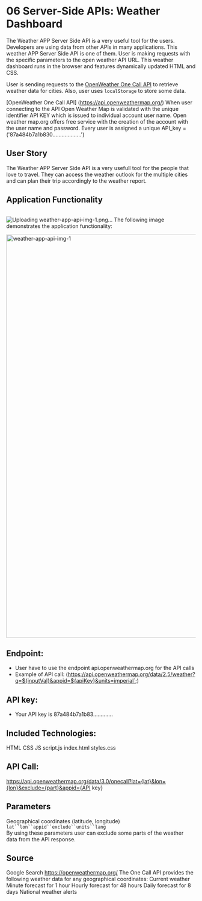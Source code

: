 # 06 Server-Side APIs: Weather Dashboard

The Weather APP Server Side API is a very useful tool for the users. Developers are using data from other APIs in many applications.  This weather APP Server Side API is one of them. User is making requests with the specific parameters to the open weather API URL. This weather dashboard runs in the browser and features dynamically updated HTML and CSS.

User is sending requests to the [OpenWeather One Call API](https://openweathermap.org/api/one-call-api) to retrieve weather data for cities. Also, user uses `localStorage` to store some data.

[OpenWeather One Call API] (https://api.openweathermap.org/)
When user connecting to the API Open Weather Map is validated with the unique identifier API KEY which is issued to individual account user name.
Open weather map.org offers free service with the creation of the account with the user name and password.  Every user is assigned a unique 
API_key = ('87a484b7a1b830...................')

## User Story

The Weather APP Server Side API is a very usefull tool for the people that love to travel.
They can access the weather outlook for the multiple cities and can plan their trip accordingly to the weather report.


## Application Functionality

```

```
![Uploading weather-app-api-img-1.png…]()
The following image demonstrates the application functionality:

<img width="1070" alt="weather-app-api-img-1" src="https://user-images.githubusercontent.com/98120553/174402143-641c4032-f305-44dc-9e64-7ba40e8d7875.png" width="450" height="">


## Endpoint:
- User have to use the endpoint api.openweathermap.org for the API calls
- Example of API call:
(https://api.openweathermap.org/data/2.5/weather?q=${inputVal}&appid=${apiKey}&units=imperial`;)
## API key:
- Your API key is 87a484b7a1b83.............
## Included Technologies:

HTML
CSS
JS
   script.js
   index.html
   styles.css



            
## API Call:           
https://api.openweathermap.org/data/3.0/onecall?lat={lat}&lon={lon}&exclude={part}&appid={API key}     

## Parameters          
Geographical coordinates (latitude, longitude) `lat``lon``appid``exclude``units``lang`</br>
By using these parameters user can exclude some parts of the weather data from the API response.



## Source
Google Search
https://openweathermap.org/
The One Call API provides the following weather data for any geographical coordinates:
Current weather
Minute forecast for 1 hour
Hourly forecast for 48 hours
Daily forecast for 8 days
National weather alerts

